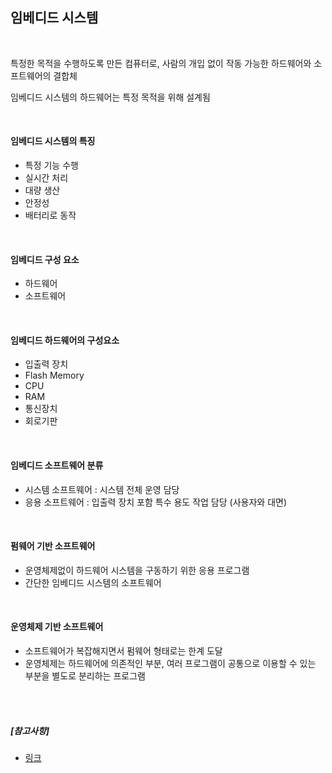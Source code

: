 ## 임베디드 시스템

<br>

특정한 목적을 수행하도록 만든 컴퓨터로, 사람의 개입 없이 작동 가능한 하드웨어와 소프트웨어의 결합체

임베디드 시스템의 하드웨어는 특정 목적을 위해 설계됨

<br>

#### 임베디드 시스템의 특징

- 특정 기능 수행
- 실시간 처리
- 대량 생산
- 안정성
- 배터리로 동작

<br>

#### 임베디드 구성 요소

- 하드웨어
- 소프트웨어

<br>

#### 임베디드 하드웨어의 구성요소

- 입출력 장치
- Flash Memory
- CPU
- RAM
- 통신장치
- 회로기판

<br>

#### 임베디드 소프트웨어 분류

- 시스템 소프트웨어 : 시스템 전체 운영 담당
- 응용 소프트웨어 : 입출력 장치 포함 특수 용도 작업 담당 (사용자와 대면)

<br>

#### 펌웨어 기반 소프트웨어

- 운영체제없이 하드웨어 시스템을 구동하기 위한 응용 프로그램
- 간단한 임베디드 시스템의 소프트웨어

<br>

#### 운영체제 기반 소프트웨어

- 소프트웨어가 복잡해지면서 펌웨어 형태로는 한계 도달
- 운영체제는 하드웨어에 의존적인 부분, 여러 프로그램이 공통으로 이용할 수 있는 부분을 별도로 분리하는 프로그램

<br>

<br>

##### [참고사항]

- [링크](https://myeonguni.tistory.com/1739)



